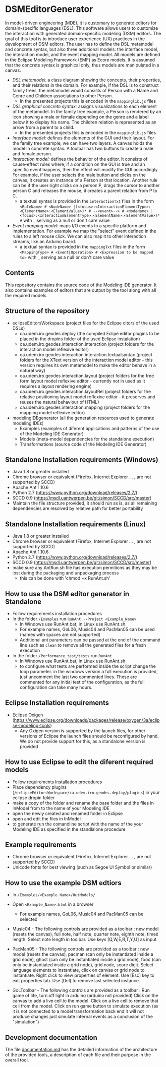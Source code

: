 # DSMEditorGenerator
In model-driven engineering (MDE), it is customary to generate editors for
domain-specific languages (DSL). This software allows users to customize the
interaction with generated domain-specific modeling (DSM) editors. The goal
of this tool is to introduce user experience (UX) practices in the
development of DSM editors. The user has to define the DSL metamodel and
concrete syntax, but also three additional models: the interface model, the
interaction model, and the event mapping model. All models are defined in the
Eclipse Modeling Framework (EMF) as Ecore models. It is assumed that the
concrete syntax is graphical only, thus models are manipulated in a canvas.

* *DSL metamodel:* a class diagram showing the concepts, their properties,
   and their relations in the domain. For example, if the DSL is to construct
   family trees, the metamodel would consists of Person with a Name and Genre
   and Children associations to other Person.
    - In the presented projects this is encoded in the `mappinglib.js` files
* *DSL graphical concrete syntax:* assigns visualizations to each element of
   the metamodel. In the family tree example, a Person is rendered by an icon
   showing a male or female depending on the genre and a label below it to
   display his name. The children relation is represented as an arrow from a
   parent to a child.
    - In the presented projects this is encoded in the `mappinglib.js` files
* *Interface model:* defines the elements of the GUI and their layout. For
   the family tree example, we can have two layers. A canvas holds the model
   in concrete syntax. A toolbar has two buttons to create a male and female
   person.
* *Interaction model:* defines the behavior of the editor. It consists of
   cause-effect rules where, if a condition on the GUI is true and an
   specific event happens, then the effect will modify the GUI accordingly.
   For example, if the user selects the male button and clicks on the canvas,
   it creates an instance of a Person at that location. Another rule can be
   if the user right clicks on a person P, drags the cursor to another person
   C and releases the mouse, it creates a parent relation from P to C.
    - a textual syntax is provided in the `interactionTxt` files in the form
      `<RuleName> # <NodeName> |(<focus>:<InteractionElementType>:<ElementName>:<ElementValue>)* # --<event>--> # <NodeName> | <focus>:<InteractionElementType>:<ElementName>:<ElementValue>)* #`
      with `_` serving as a null or don't care value
* *Event mapping model:* maps I/O events to a specific platform and
   implementation. For example we map the "select" event defined in the rules
   to a left mouse click. We can also map it to other interaction streams,
   like an Arduino board.
    - a textual syntax is provided in the `mappingTxt` files in the form
      `<MappingType> # <Event|Operation> # <Expression to be mapped to>`
      with `_` serving as a null or don't care value


## Contents
This repository contains the source code of the Modeling IDE generator. It also
contains examples of editors that are output by the tool along with all the
required models. 

## Structure of the repository
* eclipseEditorsWorkspace (project files for the Eclipse ditors of the used DSLs)
    - ca.udem.iro.geodes.deploy (the compiled Eclipe editor plugins to be placed in the dropins folder of the used Eclipse instalation)
    - ca.udem.iro.geodes.interaction.interaction (project folders for the interaction model reflexive editor)
    -  ca.udem.iro.geodes.interaction.interaction.textualsyntax (project folders for the XText version of the interaction model editor - this version requires its own metamodel to make the editor behave in a natural way)
    -  ca.udem.iro.geodes.interaction.layout (project folders for the free form layout model reflexive editor - currently not in used as it requires a layout rendering engine)
    -  ca.udem.iro.geodes.interaction.layoutRel (project folders for the relative positioning layout model reflexive editor - it preserves and reuses the natural behaviour of HTML)
    -  ca.udem.iro.geodes.interaction.mapping (project folders for the mapping model reflexive editor)
* modelingIDEgenerator (all the generation resources used to generate modeling IDEs)
    - Examples (examples of diferent applications and patterns of the use of the Modeling IDE Generator)
    - Models (meta-model dependencies for the standalone execution)
    - Transformations (source code of the Modeling IDE Generator)

## Standalone Installation requirements (Windows)
* Java 1.8 or greater installed
* Chrome browser or equivalent (Firefox, Internet Explorer ... ,
  are not supported by SCCD)
* Apache Ant 1.10.6
* Python 2.7 (https://www.python.org/download/releases/2.7/)
* SCCD 0.9 (https://msdl.uantwerpen.be/git/simon/SCCD/src/master)
* Maintain the file structure provided, it should run as is, as all remaining
  dependencies are resolved by relative path for better portability

## Standalone Installation requirements (Linux)
* Java 1.8 or greater installed
* Chrome browser or equivalent (Firefox, Internet Explorer ... ,
  are not supported by SCCD)
* Apache Ant 1.10.6
* Python 2.7 (https://www.python.org/download/releases/2.7/)
* SCCD 0.9 (https://msdl.uantwerpen.be/git/simon/SCCD/src/master)
* make sure any AntRun.sh file has execution permitions as they may be lost
  during the packaging and unpackaging process
    - this can be done with 'chmod +x RunAnt.sh'

## How to use the DSM editor generator in Standalone
* Follow requirements installation procedures
* In the folder `/Examples` run  `RunAnt --Project <Example_Name>`
    - In Windows use RunAnt.bat, in Linux use RunAnt.sh
    - For example names, GoL06, Music04 and PacMan05 can be used (names with
	  spaces are not supported)
    - Additional ant parameters can be passed at the end of the command line
      such as `clean` to remove all the generated files for a fresh execution
* In the folder `/Performance_test/tests` run `RunAnt`
    - In Windows use RunAnt.bat, in Linux use RunAnt.sh
    - to configure what tests are performed inside the script change the loop
      parameter. in the windows version a full execution is provided, just
      uncomment the last two commented lines. These are commented for any
      initial test of the configuration, as the full configuration can take
      many hours. 

## Eclipse Installation requirements
* Eclipse Oxigen (https://www.eclipse.org/downloads/packages/release/oxygen/3a/eclipse-modeling-tools)
    - Any Oxigen version is supported by the launch files, for other versions
      of Eclipse the launch files should be reconfigured by hand. We do not
      provide support for this, as a standalone version is provided

## How to use Eclipse to edit the diferent required models
* Follow requirements Installation procedures
* Place dependency plugins (`/eclipseEditorsWorkspace/ca.udem.iro.geodes.deploy/plugins`) in your eclipse dropin folder
* make a copy of the folder <EditorTemplate> and rename the base folder and the files in InModel from <EditorTemplate> to the name of your Modeling IDE
* open the newly created and renamed folder in Eclipse
* open and edit the files in InModel
* to generate run the comandline script with the name of the your Modeling IDE as specified in the standlalone procedure

## Example requirements
* Chrome browser or equivalent (Firefox, Internet Explorer ... ,
  are not supported by SCCD)
* Unicode fonts for best viewing (such as Segoe UI Symbol or similar)

## How to use the example DSM edtiors
* In `/Examples/<Example_Name>/OutModels/`
* Open `<Example_Name>.html` in a browser
    - For example names, GoL06, Music04 and PacMan05 can be selected

* Music04 - The following controls are provided as a toolbar :
  new model (resets the canvas), full note, half note, quarter note,
  eighth note, timed length.
  Select note length in toolbar. Use keys [Q,W,E,R,T,Y,U] as input.

* PacMan05 - The following controls are provided as a toolbar :
  new model (resets the canvas), pacman (can only be instantiated inside a
  grid node), ghost (can only be instantiated inside a grid node), food (can
  only be instantiated inside a grid node), grid node, score digit.
  Select language elements to instantiate, click on canvas or grid node to
  instantiate.
  Right click to view properties of element.
  Use [Esc] key to exit properties tab.
  Use [Del] to remove last selected instance.

* GoLToolbar - The following controls are provided as a toolbar :
  Run game of life, turn off light in arduino (arduino not provided)
  Click on the canvas to add a live cell to the model.
  Click on a live cell to remove that cell from the model.
  Click on run game button to simulate execution (as it is not connected to
  a model transformation back end it will not produce changes just simulate
  internal events as a conclusion of the "simulation")
	
## Development documentation
The file [documentation.md](documentation.md) has the detailed information of the architecture of the provided tools, a description of each file and their purpose in the overall tool.
